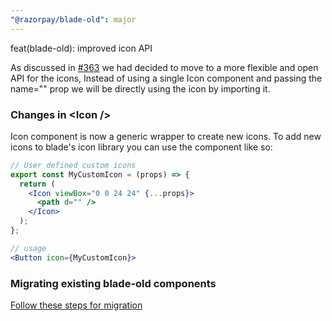 ```yaml
---
"@razorpay/blade-old": major
---
```


feat(blade-old): improved icon API

As discussed in [#363](https://github.com/razorpay/blade/issues/363) we had decided to move to a more flexible and open API for the icons,
Instead of using a single Icon component and passing the name="" prop we will be directly using the icon by importing it.

### Changes in \<Icon />

Icon component is now a generic wrapper to create new icons. 
To add new icons to blade's icon library you can use the <Icon /> component like so: 

```jsx
// User defined custom icons
export const MyCustomIcon = (props) => {
  return (
    <Icon viewBox="0 0 24 24" {...props}>
      <path d="" />
    </Icon>
  );
};

// usage
<Button icon={MyCustomIcon}>
```

### Migrating existing blade-old components

[Follow these steps for migration](./MIGRATION.md)
